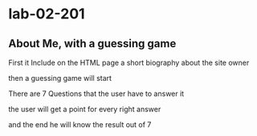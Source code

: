# lab-02-201

## About Me, with a guessing game

First it Include on the  HTML page a short biography about the site owner

then a guessing game will start

There are 7 Questions that the user have to answer it

the user will get a point for every right answer

and the end he will know the result out of 7